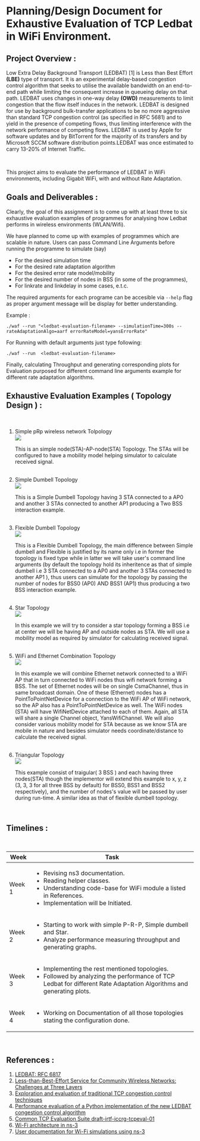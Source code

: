 # Planning/Design Document for Exhaustive Evaluation of TCP Ledbat in WiFi Environment.


## Project Overview :

<p> 
  Low Extra Delay Background Transport </b>(LEDBAT) [1]</b>  is Less than Best Effort <b>(LBE)</b>  type of transport.  It is an experimental delay-based congestion control algorithm that seeks to utilise the available bandwidth on an end-to-end path while limiting the consequent increase in queueing delay on that path. LEDBAT uses changes in one-way delay <b>(OWD)</b> measurements to limit congestion that the flow itself induces in the network. LEDBAT is designed for use by background bulk-transfer applications to be no more aggressive than standard TCP congestion control (as specified in RFC 5681) and to yield in the presence of competing flows, thus limiting interference with the network performance of competing flows. LEDBAT is used by Apple for software updates and by BitTorrent for the majority of its transfers and by Microsoft SCCM software distribution points.LEDBAT was once estimated to carry 13-20% of Internet Traffic.
  
</p>

<br />

<p>
  This project aims to evaluate the performance of LEDBAT in WiFi environments, including Gigabit WiFi, with and without Rate Adaptation.
</p>



## Goals and Deliverables :

Clearly, the goal of this assignment is to come up with at least three to six exhaustive evaluation examples of programmes for analysing how Ledbat performs in wireless environments (WLAN/Wifi).

We have planned to come up with examples of programmes which are scalable in nature. Users can pass Command Line Arguments before running the programme to simulate (say)
<ul>
 <li> For the desired simulation time</li>
 <li> For the desired rate adaptation algorithm </li>
 <li> For the desired error rate model/mobility </li>
 <li> For the desired number of nodes in BSS (in some of the programmes), </li>
 <li> For linkrate and linkdelay in some cases, e.t.c. </li>
</ul>


The required arguments for each programe can be accesible via `--help` flag as proper argument message will be display for better understanding.

Example : 

    ./waf --run "<ledbat-evaluation-filename> --simulationTime=300s --rateAdaptationAlgo=aarf errorRateModel=yansErrorRate"
    
For Running with default arguments just type following: 

    ./waf --run  <ledbat-evaluation-filename> 
    
Finally, calculating Throughput and generating corresponding plots for Evaluation purposed for different command line arguments example for different rate adaptation algorithms.
 
## Exhaustive Evaluation Examples ( Topology Design ) :
<br />

<ol>
  <li>  Simple pRp wireless network Tolpology <br />
   <img src = "https://github.com/Awanit512/3-TCP-LEDBAT_in_WiFi/blob/exhaustive_evaluation_ledbat/Topology-Images/simple-pRp.drawio.png"> <br />
   <p> This is an simple node(STA)-AP-node(STA) Topology. The STAs will be configured to have a mobility model helping simulator to calculate received signal.
     </p>
    <br />
  </li>
      
  <li> Simple  Dumbell Topology <br /> <img src = "https://github.com/Awanit512/3-TCP-LEDBAT_in_WiFi/blob/exhaustive_evaluation_ledbat/Topology-Images/simple-dumpbell.png"> <br />
    <p>This is a Simple Dumbell Topology having 3 STA connected to a AP0 and another 3 STAs connected to another AP1 producing a Two BSS interaction example. 
    </p>
    <br />
  </li>
  
  
  <li> Flexible Dumbell Topology <br />
 <img src="https://github.com/Awanit512/3-TCP-LEDBAT_in_WiFi/blob/exhaustive_evaluation_ledbat/Topology-Images/flexible-dumpbell.png"> <br />
     <p>
       This is a Flexible Dumbell Topology, the main difference between Simple dumbell and Flexible  is justified by its name only i.e in former the topology is fixed type while in latter we will take user's command line arguments (by default the topology hold its inheritence as that of simple dumbell i.e 3 STA connected to a AP0 and another 3 STAs connected to another AP1 ), thus users can simulate for the topology by passing the number of nodes for BSS0 (AP0) AND BSS1 (AP1) thus producing a two BSS interaction example. 
  </p>
    <br />
  </li>

   <li> Star Topology <br />
     <img src ="https://github.com/Awanit512/3-TCP-LEDBAT_in_WiFi/blob/exhaustive_evaluation_ledbat/Topology-Images/star topology.png"> <br />
       <p>
         In this example we will try to consider a star topology  forming a BSS i.e at center we will be having AP and outside nodes as STA. We will use a mobility model as required by simulator for calculating received signal. 
     </p>
     <br />
  </li>
 
  <li>
  WiFi and Ethernet Combination Topology <br />
    <img src ="https://github.com/Awanit512/3-TCP-LEDBAT_in_WiFi/blob/exhaustive_evaluation_ledbat/Topology-Images/Combination Topology.png">  <br />
    <p>
      In this example we will combine Ethernet network connected to a WiFi AP that in turn connected to WiFi nodes thus wifi network forming a BSS. The set of  Ethernet nodes will be on single CsmaChannel, thus in same broadcast domain. One of these (Ethernet) nodes has a PointToPointNetDevice for a connection to the WiFi AP of  WiFi network, so the AP also has a PointToPointNetDevice as well. The WiFi nodes (STA) will have WifiNetDevice attached to each of them. Again, all STA will share a single Channel object, YansWifiChannel. We will also consider  various mobility model for STA because as we know STA are mobile in nature and besides simulator needs coordinate/distance to calculate the received signal.
    </p>
    <br />
  </li>
  
   <li>  Triangular Topology <br /> <img src = "https://github.com/Awanit512/3-TCP-LEDBAT_in_WiFi/blob/exhaustive_evaluation_ledbat/Topology-Images/traingular.png">  <br />
     <p>This example consist of traigular( 3 BSS ) and each having three nodes(STA) though the implementor will extend this example to x, y, z (3, 3, 3 for all three BSS by default) for BSS0, BSS1 and BSS2 respectively), and the number of nodes's value will be passed by user during run-time. A similar idea as that of flexible dumbell topology.
       </p>
     <br />
  </li>
 </ol>



## Timelines :
<br />

  <table>
    <thead>
      <tr>
        <th>Week</th>
        <th>Task</th>
      </tr>
    </thead>
    <tbody>
        <tr>
            <td>Week 1</td>
            <td>
              <ul>
                <li> Revising ns3 documentation.</li>
                <li> Reading helper classes. </li>
                <li> Understanding code-base for WiFi module a listed in References. </li>
                <li> Implementation will be Initiated.</li>
              </ul>
          </td>
        </tr>
        <tr>
            <td>Week 2</td>
           <td>
              <ul>
                <li> Starting to work with simple P-R-P, Simple dumbell and Star. </li>
                <li> Analyze performance measuring throughput and generating graphs. </li>
              </ul>
          </td>
        </tr>
      <tr>
            <td>Week 3</td>
           <td>
              <ul>
                <li> Implementing the rest mentioned topologies.</li>
                <li> Followed by analyzing the performance of TCP Ledbat for different Rate Adaptation Algorithms and generating plots. </li>
              </ul>
          </td>
        </tr>
      <tr>
            <td>Week 4</td>
           <td>
              <ul>
                <li> Working on Documentation of all those topologies stating the configuration done. </li>
              </ul>
          </td>
        </tr>
    </tbody>
  </table>

<br />

## References :

<ol>
  <li> <a href ="https://tools.ietf.org/html/rfc6817"> LEDBAT: RFC 6817 </a> </li>
  <li> <a href="http://ieeexplore.ieee.org/document/6814737/"> Less-than-Best-Effort Service for Community Wireless Networks: Challenges at Three Layers </a>  </li>
  <li> <a href="https://www.researchgate.net/publication/257517254_Exploration_and_evaluation_of_traditional_TCP_congestion_control_techniques" > Exploration and evaluation of traditional TCP congestion control techniques </a>  </li>
  <li> <a href="https://ieeexplore.ieee.org/document/5520827"> Performance evaluation of a Python implementation of the new LEDBAT congestion control algorithm </a>  </li>
  <li> <a href="https://datatracker.ietf.org/doc/html/draft-irtf-iccrg-tcpeval"> Common TCP Evaluation Suite draft-irtf-iccrg-tcpeval-01 </a> </li>
  <li> <a href="https://www.nsnam.org/docs/models/html/wifi-design.html"> Wi-Fi architecture in ns-3 </a> </li>
  <li> <a href="https://www.nsnam.org/docs/models/html/wifi-user.html"> User documentation for Wi-Fi simulations using ns-3 </a> </li>
</ol>


